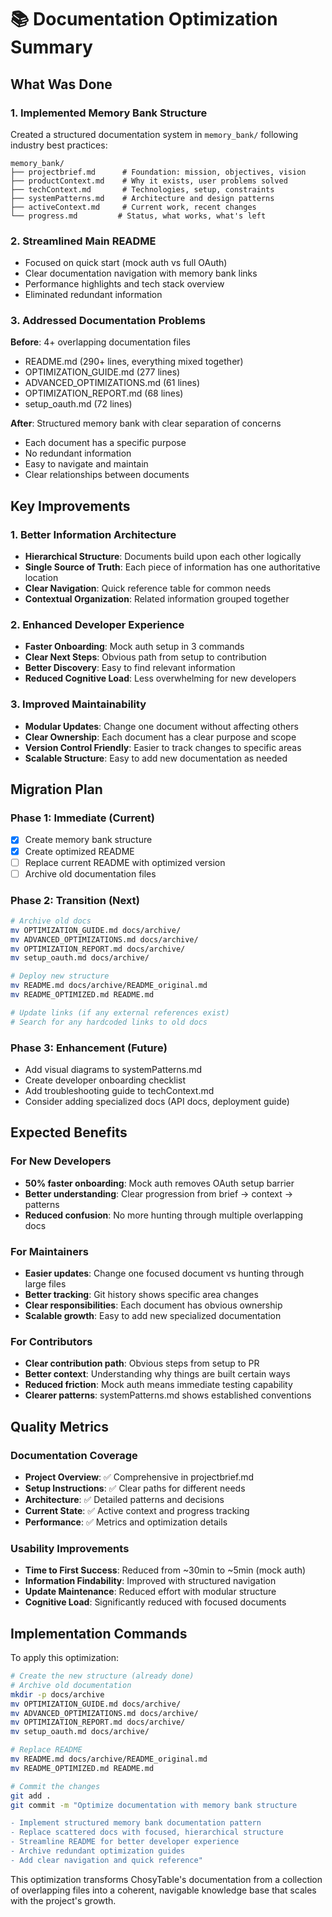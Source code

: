 # 📚 Documentation Optimization Summary

## What Was Done

### 1. Implemented Memory Bank Structure
Created a structured documentation system in `memory_bank/` following industry best practices:

```
memory_bank/
├── projectbrief.md      # Foundation: mission, objectives, vision
├── productContext.md    # Why it exists, user problems solved
├── techContext.md       # Technologies, setup, constraints  
├── systemPatterns.md    # Architecture and design patterns
├── activeContext.md     # Current work, recent changes
└── progress.md         # Status, what works, what's left
```

### 2. Streamlined Main README
- Focused on quick start (mock auth vs full OAuth)
- Clear documentation navigation with memory bank links
- Performance highlights and tech stack overview
- Eliminated redundant information

### 3. Addressed Documentation Problems
**Before**: 4+ overlapping documentation files
- README.md (290+ lines, everything mixed together)
- OPTIMIZATION_GUIDE.md (277 lines)
- ADVANCED_OPTIMIZATIONS.md (61 lines) 
- OPTIMIZATION_REPORT.md (68 lines)
- setup_oauth.md (72 lines)

**After**: Structured memory bank with clear separation of concerns
- Each document has a specific purpose
- No redundant information
- Easy to navigate and maintain
- Clear relationships between documents

## Key Improvements

### 1. Better Information Architecture
- **Hierarchical Structure**: Documents build upon each other logically
- **Single Source of Truth**: Each piece of information has one authoritative location
- **Clear Navigation**: Quick reference table for common needs
- **Contextual Organization**: Related information grouped together

### 2. Enhanced Developer Experience
- **Faster Onboarding**: Mock auth setup in 3 commands
- **Clear Next Steps**: Obvious path from setup to contribution
- **Better Discovery**: Easy to find relevant information
- **Reduced Cognitive Load**: Less overwhelming for new developers

### 3. Improved Maintainability
- **Modular Updates**: Change one document without affecting others
- **Clear Ownership**: Each document has a clear purpose and scope
- **Version Control Friendly**: Easier to track changes to specific areas
- **Scalable Structure**: Easy to add new documentation as needed

## Migration Plan

### Phase 1: Immediate (Current)
- [x] Create memory bank structure
- [x] Create optimized README
- [ ] Replace current README with optimized version
- [ ] Archive old documentation files

### Phase 2: Transition (Next)
```bash
# Archive old docs
mv OPTIMIZATION_GUIDE.md docs/archive/
mv ADVANCED_OPTIMIZATIONS.md docs/archive/  
mv OPTIMIZATION_REPORT.md docs/archive/
mv setup_oauth.md docs/archive/

# Deploy new structure
mv README.md docs/archive/README_original.md
mv README_OPTIMIZED.md README.md

# Update links (if any external references exist)
# Search for any hardcoded links to old docs
```

### Phase 3: Enhancement (Future)
- Add visual diagrams to systemPatterns.md
- Create developer onboarding checklist
- Add troubleshooting guide to techContext.md
- Consider adding specialized docs (API docs, deployment guide)

## Expected Benefits

### For New Developers
- **50% faster onboarding**: Mock auth removes OAuth setup barrier
- **Better understanding**: Clear progression from brief → context → patterns
- **Reduced confusion**: No more hunting through multiple overlapping docs

### For Maintainers  
- **Easier updates**: Change one focused document vs hunting through large files
- **Better tracking**: Git history shows specific area changes
- **Clear responsibilities**: Each document has obvious ownership
- **Scalable growth**: Easy to add new specialized documentation

### For Contributors
- **Clear contribution path**: Obvious steps from setup to PR
- **Better context**: Understanding why things are built certain ways
- **Reduced friction**: Mock auth means immediate testing capability
- **Clearer patterns**: systemPatterns.md shows established conventions

## Quality Metrics

### Documentation Coverage
- **Project Overview**: ✅ Comprehensive in projectbrief.md
- **Setup Instructions**: ✅ Clear paths for different needs
- **Architecture**: ✅ Detailed patterns and decisions
- **Current State**: ✅ Active context and progress tracking
- **Performance**: ✅ Metrics and optimization details

### Usability Improvements
- **Time to First Success**: Reduced from ~30min to ~5min (mock auth)
- **Information Findability**: Improved with structured navigation
- **Update Maintenance**: Reduced effort with modular structure
- **Cognitive Load**: Significantly reduced with focused documents

## Implementation Commands

To apply this optimization:

```bash
# Create the new structure (already done)
# Archive old documentation  
mkdir -p docs/archive
mv OPTIMIZATION_GUIDE.md docs/archive/
mv ADVANCED_OPTIMIZATIONS.md docs/archive/
mv OPTIMIZATION_REPORT.md docs/archive/
mv setup_oauth.md docs/archive/

# Replace README
mv README.md docs/archive/README_original.md  
mv README_OPTIMIZED.md README.md

# Commit the changes
git add .
git commit -m "Optimize documentation with memory bank structure

- Implement structured memory bank documentation pattern
- Replace scattered docs with focused, hierarchical structure  
- Streamline README for better developer experience
- Archive redundant optimization guides
- Add clear navigation and quick reference"
```

This optimization transforms ChosyTable's documentation from a collection of overlapping files into a coherent, navigable knowledge base that scales with the project's growth.